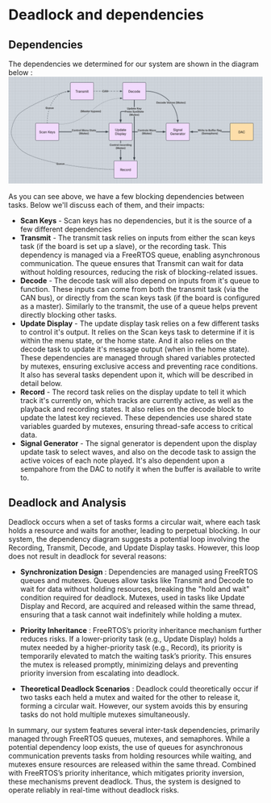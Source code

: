 # Deadlock and dependencies

## Dependencies

The dependencies we determined for our system are shown in the diagram below :
![Dependencies](/Images/dependencies.png)

As you can see above, we have a few blocking dependencies between tasks. Below we'll discuss each of them, and their impacts:

- **Scan Keys** - Scan keys has no dependencies, but it is the source of a few different dependencies
- **Transmit** - The transmit task relies on inputs from either the scan keys task (if the board is set up a slave), or the recording task. This dependency is managed via a FreeRTOS queue, enabling asynchronous communication. The queue ensures that Transmit can wait for data without holding resources, reducing the risk of blocking-related issues.
- **Decode** - The decode task will also depend on inputs from it's queue to function. These inputs can come from both the transmit task (via the CAN bus), or directly from the scan keys task (if the board is configured as a master). Similarly to the transmit, the use of a queue helps prevent directly blocking other tasks.
- **Update Display** - The update display task relies on a few different tasks to control it's output. It relies on the Scan keys task to determine if it is within the menu state, or the home state. And it also relies on the decode task to update it's message output (when in the home state). These dependencies are managed through shared variables protected by mutexes, ensuring exclusive access and preventing race conditions. It also has several tasks dependent upon it, which will be described in detail below.
- **Record** - The record task relies on the display update to tell it which track it's currently on, which tracks are currently active, as well as the playback and recording states. It also relies on the decode block to update the latest key recieved. These dependencies use shared state variables guarded by mutexes, ensuring thread-safe access to critical data.
- **Signal Generator** - The signal generator is dependent upon the display update task to select waves, and also on the decode task to assign the active voices of each note played. It's also dependent upon a sempahore from the DAC to notify it when the buffer is available to write to.

## Deadlock and Analysis
Deadlock occurs when a set of tasks forms a circular wait, where each task holds a resource and waits for another, leading to perpetual blocking. In our system, the dependency diagram suggests a potential loop involving the Recording, Transmit, Decode, and Update Display tasks. However, this loop does not result in deadlock for several reasons:

- **Synchronization Design** :
Dependencies are managed using FreeRTOS queues and mutexes. Queues allow tasks like Transmit and Decode to wait for data without holding resources, breaking the "hold and wait" condition required for deadlock. Mutexes, used in tasks like Update Display and Record, are acquired and released within the same thread, ensuring that a task cannot wait indefinitely while holding a mutex.

- **Priority Inheritance** : 
FreeRTOS’s priority inheritance mechanism further reduces risks. If a lower-priority task (e.g., Update Display) holds a mutex needed by a higher-priority task (e.g., Record), its priority is temporarily elevated to match the waiting task’s priority. This ensures the mutex is released promptly, minimizing delays and preventing priority inversion from escalating into deadlock.

- **Theoretical Deadlock Scenarios** :
Deadlock could theoretically occur if two tasks each held a mutex and waited for the other to release it, forming a circular wait. However, our system avoids this by ensuring tasks do not hold multiple mutexes simultaneously.


In summary, our system features several inter-task dependencies, primarily managed through FreeRTOS queues, mutexes, and semaphores. While a potential dependency loop exists, the use of queues for asynchronous communication prevents tasks from holding resources while waiting, and mutexes ensure resources are released within the same thread. Combined with FreeRTOS’s priority inheritance, which mitigates priority inversion, these mechanisms prevent deadlock. Thus, the system is designed to operate reliably in real-time without deadlock risks.
